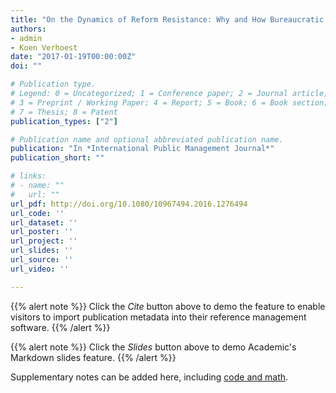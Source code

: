 ```yaml
---
title: "On the Dynamics of Reform Resistance: Why and How Bureaucratic Organizations Resist Shared Service Center Reforms"
authors:
- admin
- Koen Verhoest
date: "2017-01-19T00:00:00Z"
doi: ""

# Publication type.
# Legend: 0 = Uncategorized; 1 = Conference paper; 2 = Journal article;
# 3 = Preprint / Working Paper; 4 = Report; 5 = Book; 6 = Book section;
# 7 = Thesis; 8 = Patent
publication_types: ["2"]

# Publication name and optional abbreviated publication name.
publication: "In *International Public Management Journal*"
publication_short: ""

# links:
# - name: ""
#   url: ""
url_pdf: http://doi.org/10.1080/10967494.2016.1276494
url_code: ''
url_dataset: ''
url_poster: ''
url_project: ''
url_slides: ''
url_source: ''
url_video: ''

---
```


{{% alert note %}}
Click the *Cite* button above to demo the feature to enable visitors to import publication metadata into their reference management software.
{{% /alert %}}

{{% alert note %}}
Click the *Slides* button above to demo Academic's Markdown slides feature.
{{% /alert %}}

Supplementary notes can be added here, including [code and math](https://sourcethemes.com/academic/docs/writing-markdown-latex/).

